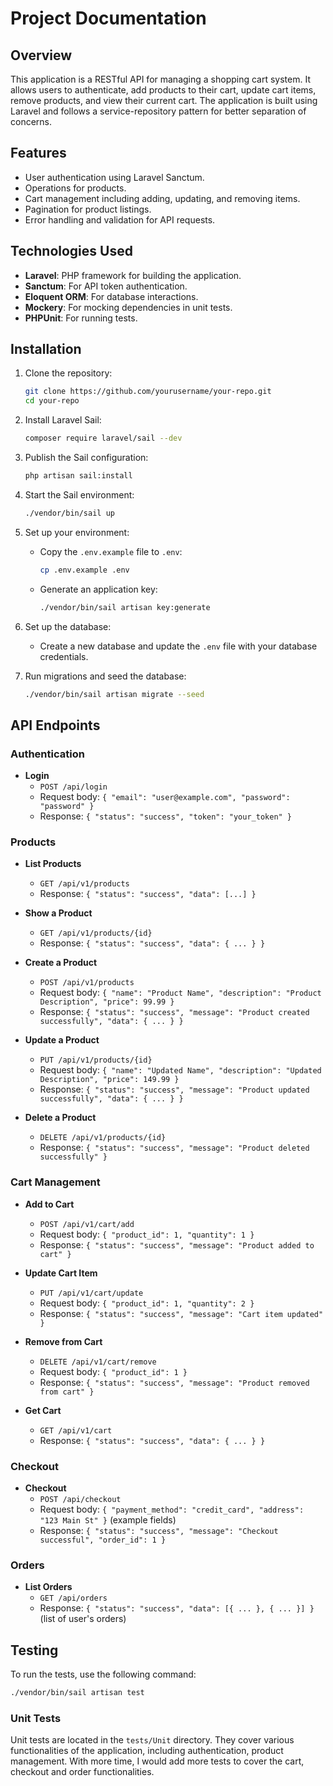 # Project Documentation

## Overview

This application is a RESTful API for managing a shopping cart system. It allows users to authenticate, add products to their cart, update cart items, remove products, and view their current cart. The application is built using Laravel and follows a service-repository pattern for better separation of concerns.

## Features

- User authentication using Laravel Sanctum.
- Operations for products.
- Cart management including adding, updating, and removing items.
- Pagination for product listings.
- Error handling and validation for API requests.

## Technologies Used

- **Laravel**: PHP framework for building the application.
- **Sanctum**: For API token authentication.
- **Eloquent ORM**: For database interactions.
- **Mockery**: For mocking dependencies in unit tests.
- **PHPUnit**: For running tests.

## Installation

1. Clone the repository:
   ```bash
   git clone https://github.com/yourusername/your-repo.git
   cd your-repo
   ```

2. Install Laravel Sail:
   ```bash
   composer require laravel/sail --dev
   ```

3. Publish the Sail configuration:
   ```bash
   php artisan sail:install
   ```

4. Start the Sail environment:
   ```bash
   ./vendor/bin/sail up
   ```

5. Set up your environment:
   - Copy the `.env.example` file to `.env`:
     ```bash
     cp .env.example .env
     ```
   - Generate an application key:
     ```bash
     ./vendor/bin/sail artisan key:generate
     ```

6. Set up the database:
   - Create a new database and update the `.env` file with your database credentials.

7. Run migrations and seed the database:
   ```bash
   ./vendor/bin/sail artisan migrate --seed
   ```

## API Endpoints

### Authentication

- **Login**
  - `POST /api/login`
  - Request body: `{ "email": "user@example.com", "password": "password" }`
  - Response: `{ "status": "success", "token": "your_token" }`

### Products

- **List Products**
  - `GET /api/v1/products`
  - Response: `{ "status": "success", "data": [...] }`

- **Show a Product**
  - `GET /api/v1/products/{id}`
  - Response: `{ "status": "success", "data": { ... } }`

- **Create a Product**
  - `POST /api/v1/products`
  - Request body: `{ "name": "Product Name", "description": "Product Description", "price": 99.99 }`
  - Response: `{ "status": "success", "message": "Product created successfully", "data": { ... } }`

- **Update a Product**
  - `PUT /api/v1/products/{id}`
  - Request body: `{ "name": "Updated Name", "description": "Updated Description", "price": 149.99 }`
  - Response: `{ "status": "success", "message": "Product updated successfully", "data": { ... } }`

- **Delete a Product**
  - `DELETE /api/v1/products/{id}`
  - Response: `{ "status": "success", "message": "Product deleted successfully" }`

### Cart Management

- **Add to Cart**
  - `POST /api/v1/cart/add`
  - Request body: `{ "product_id": 1, "quantity": 1 }`
  - Response: `{ "status": "success", "message": "Product added to cart" }`

- **Update Cart Item**
  - `PUT /api/v1/cart/update`
  - Request body: `{ "product_id": 1, "quantity": 2 }`
  - Response: `{ "status": "success", "message": "Cart item updated" }`

- **Remove from Cart**
  - `DELETE /api/v1/cart/remove`
  - Request body: `{ "product_id": 1 }`
  - Response: `{ "status": "success", "message": "Product removed from cart" }`

- **Get Cart**
  - `GET /api/v1/cart`
  - Response: `{ "status": "success", "data": { ... } }`

### Checkout

- **Checkout**
  - `POST /api/checkout`
  - Request body: `{ "payment_method": "credit_card", "address": "123 Main St" }` (example fields)
  - Response: `{ "status": "success", "message": "Checkout successful", "order_id": 1 }`

### Orders

- **List Orders**
  - `GET /api/orders`
  - Response: `{ "status": "success", "data": [{ ... }, { ... }] }` (list of user's orders)

## Testing

To run the tests, use the following command:

```bash
./vendor/bin/sail artisan test
```

### Unit Tests

Unit tests are located in the `tests/Unit` directory. They cover various functionalities of the application, including authentication, product management. With more time, I would add more tests to cover the cart, checkout and order functionalities.